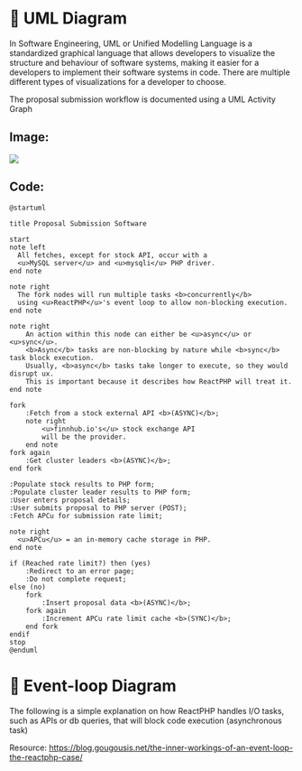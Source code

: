 # 🫡 UML Diagram
In Software Engineering, UML or Unified Modelling Language is a standardized graphical language that allows developers to visualize the structure and behaviour of software systems, making it easier for a developers to implement their software systems in code. There are multiple different types of visualizations for a developer to choose.

The proposal submission workflow is documented using a UML Activity Graph

## Image:

[![](https://img.plantuml.biz/plantuml/svg/TLHDJnin4BtlhvWRYKJX3ZGbecgBr8-KmA57htUIjUAr5tyGzj_tZJU1a1OfYX9xvirxRsPy7PCAANUsgf99bcaHVE-ZihJCTMTYDDxHqg_ILWMkgX9TEP-OBAzIHJItbbQSTClnbFXPSvzevGF5vFM6velRK_9Qvq1RarfIX9IhFFinB7z_fyZXYSFLUPwHSesSTqDyjAQSBBujg0a60MSLurQALcFfODQjrBvlMMfjSDTmH0Lm2TbHbsqoFSGa5JUHhkgPzWuS0hjaXwlpUeRa78rRIyqxLZgXcbGzYSHFY2BhVK_9axBMRu7lFjGMWYI5drdd15_UvGLN705Kl1FPnX6-Og59MZbY77AWcgM-YeFJHJ9im__ztxE21FBpyQIUxVIW4syPrGCvbJAEjws1REIyIQ4IUK2S2lH3p90td4gyEggHr0OjzcuDch1XJELJYXvIUA2jpxQXniIGqV3yl8Ey5vdowNeVaeAHDMkL8vD9X1xfO6fqgeMdUzl7jgN0AY7eq5DfRK6z-283HglWEqpGE5dyd3Wup2b6J0HCvii_Fs-c8k6o91rrf7YPPolZN9lhC-DFOl5yZwPR1R45xIM-C4EJe9Zwu9zC8yCeDoyao_YfjJ9kPFgL4scR8yXXGnGIuZ_i9BbegouMlizMWUX88t34w4PnN9n1K7Tv4FGM-9te1smL-2MftE-NkU6aZ8txwoYxdGxkTn3ZGj9ayMjvFqNmwFjySPF7dNvz4eBmiGOebqV33vCbePZx4NjDndtekFDXmEZZcH2fGS5gR0Lg7ZRSh6WYOz5oSr3WqrGQu6WoS9oEBjznOmBhL3OKwnG2sFK07Lj_yTaB8cdVuHKGRloOEO8gMupYnFaHvsN0IjAjW_nqu9bAwh-JTTJpNR8EtCdBKTnwPRyJBJX7C2zZW1zcXQVLzzKrVkCn_Wi0)](https://editor.plantuml.com/uml/TLHDJnin4BtlhvWRYKJX3ZGbecgBr8-KmA57htUIjUAr5tyGzj_tZJU1a1OfYX9xvirxRsPy7PCAANUsgf99bcaHVE-ZihJCTMTYDDxHqg_ILWMkgX9TEP-OBAzIHJItbbQSTClnbFXPSvzevGF5vFM6velRK_9Qvq1RarfIX9IhFFinB7z_fyZXYSFLUPwHSesSTqDyjAQSBBujg0a60MSLurQALcFfODQjrBvlMMfjSDTmH0Lm2TbHbsqoFSGa5JUHhkgPzWuS0hjaXwlpUeRa78rRIyqxLZgXcbGzYSHFY2BhVK_9axBMRu7lFjGMWYI5drdd15_UvGLN705Kl1FPnX6-Og59MZbY77AWcgM-YeFJHJ9im__ztxE21FBpyQIUxVIW4syPrGCvbJAEjws1REIyIQ4IUK2S2lH3p90td4gyEggHr0OjzcuDch1XJELJYXvIUA2jpxQXniIGqV3yl8Ey5vdowNeVaeAHDMkL8vD9X1xfO6fqgeMdUzl7jgN0AY7eq5DfRK6z-283HglWEqpGE5dyd3Wup2b6J0HCvii_Fs-c8k6o91rrf7YPPolZN9lhC-DFOl5yZwPR1R45xIM-C4EJe9Zwu9zC8yCeDoyao_YfjJ9kPFgL4scR8yXXGnGIuZ_i9BbegouMlizMWUX88t34w4PnN9n1K7Tv4FGM-9te1smL-2MftE-NkU6aZ8txwoYxdGxkTn3ZGj9ayMjvFqNmwFjySPF7dNvz4eBmiGOebqV33vCbePZx4NjDndtekFDXmEZZcH2fGS5gR0Lg7ZRSh6WYOz5oSr3WqrGQu6WoS9oEBjznOmBhL3OKwnG2sFK07Lj_yTaB8cdVuHKGRloOEO8gMupYnFaHvsN0IjAjW_nqu9bAwh-JTTJpNR8EtCdBKTnwPRyJBJX7C2zZW1zcXQVLzzKrVkCn_Wi0)

## Code:
```plantuml
@startuml

title Proposal Submission Software

start
note left
  All fetches, except for stock API, occur with a 
  <u>MySQL server</u> and <u>mysqli</u> PHP driver.
end note

note right
  The fork nodes will run multiple tasks <b>concurrently</b>
  using <u>ReactPHP</u>'s event loop to allow non-blocking execution.
end note

note right
    An action within this node can either be <u>async</u> or <u>sync</u>.
    <b>Async</b> tasks are non-blocking by nature while <b>sync</b> task block execution. 
    Usually, <b>async</b> tasks take longer to execute, so they would disrupt ux. 
    This is important because it describes how ReactPHP will treat it.
end note

fork
    :Fetch from a stock external API <b>(ASYNC)</b>;
    note right
        <u>finnhub.io's</u> stock exchange API 
        will be the provider.
    end note
fork again
    :Get cluster leaders <b>(ASYNC)</b>;
end fork

:Populate stock results to PHP form;
:Populate cluster leader results to PHP form;
:User enters proposal details;
:User submits proposal to PHP server (POST);
:Fetch APCu for submission rate limit;

note right
  <u>APCu</u> = an in-memory cache storage in PHP.
end note

if (Reached rate limit?) then (yes)
    :Redirect to an error page;
    :Do not complete request;
else (no)
    fork
        :Insert proposal data <b>(ASYNC)</b>;
    fork again
        :Increment APCu rate limit cache <b>(SYNC)</b>;
    end fork
endif
stop
@enduml
```
# 🔁 Event-loop Diagram

The following is a simple explanation on how ReactPHP handles I/O tasks, such as APIs or db queries, that will block code execution (asynchronous task)

Resource: https://blog.gougousis.net/the-inner-workings-of-an-event-loop-the-reactphp-case/
